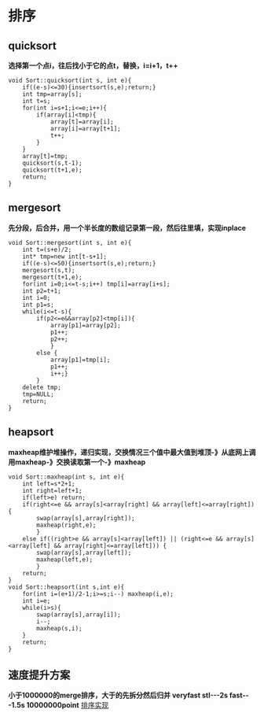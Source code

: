 # 排序 
## quicksort  
**选择第一个点i，往后找小于它的点t，替换，i=i+1，t++** 
```
void Sort::quicksort(int s, int e){
	if((e-s)<=30){insertsort(s,e);return;}
	int tmp=array[s];
	int t=s;
	for(int i=s+1;i<=e;i++){
		if(array[i]<tmp){
			array[t]=array[i];
			array[i]=array[t+1];
			t++;
		}
	}
	array[t]=tmp;
	quicksort(s,t-1);
	quicksort(t+1,e);
	return;
}
```
## mergesort
**先分段，后合并，用一个半长度的数组记录第一段，然后往里填，实现inplace**  
```
void Sort::mergesort(int s, int e){
	int t=(s+e)/2;
	int* tmp=new int[t-s+1];
	if((e-s)<=50){insertsort(s,e);return;}
	mergesort(s,t);
	mergesort(t+1,e);
	for(int i=0;i<=t-s;i++) tmp[i]=array[i+s];
	int p2=t+1;
	int i=0;
	int p1=s;
	while(i<=t-s){
		if(p2<=e&&array[p2]<tmp[i]){
			array[p1]=array[p2];
			p1++;
			p2++;
			}
		else {
			array[p1]=tmp[i];
			p1++;
			i++;}
		}
	delete tmp;
	tmp=NULL;
	return;
}
```
## heapsort
**maxheap维护堆操作，递归实现，交换情况三个值中最大值到堆顶-》从底网上调用maxheap-》交换读取第一个-》maxheap**  
```
void Sort::maxheap(int s, int e){
	int left=s*2+1;
	int right=left+1;
	if(left>e) return;
	if(right<=e && array[s]<array[right] && array[left]<=array[right]) {
		swap(array[s],array[right]); 
		maxheap(right,e);
		}
	else if((right>e && array[s]<array[left]) || (right<=e && array[s]<array[left] && array[right]<=array[left])) {
		swap(array[s],array[left]); 
		maxheap(left,e);
		}
	return;
}
void Sort::heapsort(int s,int e){
	for(int i=(e+1)/2-1;i>=s;i--) maxheap(i,e);
	int i=e;
	while(i>s){
		swap(array[s],array[i]);
		i--;
		maxheap(s,i);
	}
	return;
}
```
## 速度提升方案
**小于1000000的merge排序，大于的先拆分然后归并 veryfast stl---2s fast---1.5s 10000000point**
[排序实现](结构与算法/sort.cpp)

